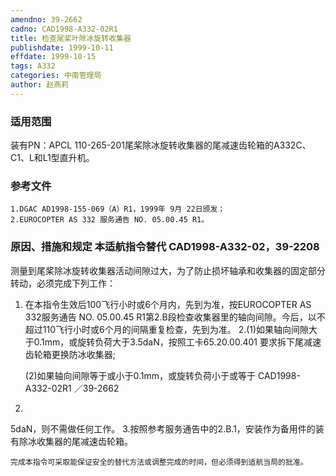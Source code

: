 ```yaml
---
amendno: 39-2662
cadno: CAD1998-A332-02R1
title: 检查尾桨叶除冰旋转收集器
publishdate: 1999-10-11
effdate: 1999-10-15
tags: A332
categories: 中南管理局
author: 赵燕莉
---
```


### 适用范围 
装有PN：APCL 110-265-201尾桨除冰旋转收集器的尾减速齿轮箱的A332C、C1、L和L1型直升机。

### 参考文件
    1.DGAC AD1998-155-069（A）R1，1999年 9月 22日颁发；
    2.EUROCOPTER AS 332 服务通告 NO. 05.00.45 R1。


### 原因、措施和规定 本适航指令替代 CAD1998-A332-02，39-2208 
测量到尾桨除冰旋转收集器活动间隙过大，为了防止损坏轴承和收集器的固定部分转动，必须完成下列工作： 
1. 在本指令生效后100飞行小时或6个月内，先到为准，按EUROCOPTER AS 332服务通告 NO. 05.00.45 R1第2.B段检查收集器里的轴向间隙。今后，以不超过110飞行小时或6个月的间隔重复检查，先到为准。 
    2.(1)如果轴向间隙大于0.1mm，或旋转负荷大于3.5daN，按照工卡65.20.00.401 要求拆下尾减速齿轮箱更换防冰收集器; 

      (2)如果轴向间隙等于或小于0.1mm，或旋转负荷小于或等于
       CAD1998-A332-02R1   ／39-2662 
3.
5daN，则不需做任何工作。 
    3.按照参考服务通告中的2.B.1，安装作为备用件的装有除冰收集器的尾减速齿轮箱。 

    完成本指令可采取能保证安全的替代方法或调整完成的时间，但必须得到适航当局的批准。
